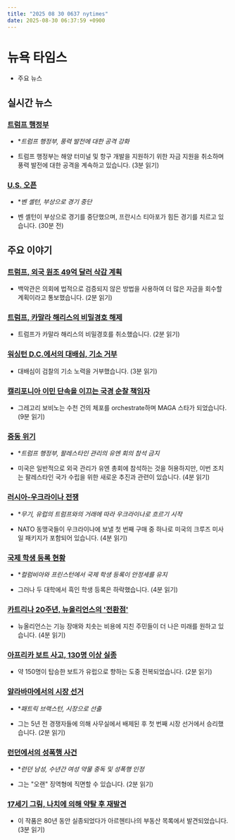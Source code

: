 ```yaml
---
title: "2025 08 30 0637 nytimes"
date: 2025-08-30 06:37:59 +0900
---
```


# 뉴욕 타임스
- 주요 뉴스

## 실시간 뉴스

### [트럼프 행정부](https://www.nytimes.com/live/2025/08/29/us/trump-news)

- **트럼프 행정부, 풍력 발전에 대한 공격 강화*
* 트럼프 행정부는 해양 터미널 및 항구 개발을 지원하기 위한 자금 지원을 취소하며 풍력 발전에 대한 공격을 계속하고 있습니다. (3분 읽기)
### [U.S. 오픈](https://www.nytimes.com/athletic/live-blogs/us-open-2025-live-updates-day-6-scores-results/jeTWRJUk7xfZ/)

- **벤 셸턴, 부상으로 경기 중단*
* 벤 셸턴이 부상으로 경기를 중단했으며, 프란시스 티아포가 힘든 경기를 치르고 있습니다. (30분 전)
## 주요 이야기

### [트럼프, 외국 원조 49억 달러 삭감 계획](https://www.nytimes.com/live/2025/08/29/us/trump-news)

- 백악관은 의회에 법적으로 검증되지 않은 방법을 사용하여 더 많은 자금을 회수할 계획이라고 통보했습니다. (2분 읽기)
### [트럼프, 카말라 해리스의 비밀경호 해제](https://www.nytimes.com/2025/08/29/us/politics/kamala-harris-secret-service.html)

- 트럼프가 카말라 해리스의 비밀경호를 취소했습니다. (2분 읽기)
### [워싱턴 D.C.에서의 대배심, 기소 거부](https://www.nytimes.com/2025/08/29/us/politics/dc-grand-juries-indictments.html)

- 대배심이 검찰의 기소 노력을 거부했습니다. (3분 읽기)
### [캘리포니아 이민 단속을 이끄는 국경 순찰 책임자](https://www.nytimes.com/2025/08/29/us/gregory-bovino-immigration-california.html)

- 그레고리 보비노는 수천 건의 체포를 orchestrate하며 MAGA 스타가 되었습니다. (9분 읽기)
### [중동 위기](https://www.nytimes.com/2025/08/29/us/politics/trump-palestinians-un.html)

- **트럼프 행정부, 팔레스타인 관리의 유엔 회의 참석 금지*
* 미국은 일반적으로 외국 관리가 유엔 총회에 참석하는 것을 허용하지만, 이번 조치는 팔레스타인 국가 수립을 위한 새로운 추진과 관련이 있습니다. (4분 읽기)
### [러시아-우크라이나 전쟁](https://www.nytimes.com/2025/08/29/world/europe/ukraine-weapons-europe-purchases.html)

- **무기, 유럽의 트럼프와의 거래에 따라 우크라이나로 흐르기 시작*
* NATO 동맹국들이 우크라이나에 보낼 첫 번째 구매 중 하나로 미국의 크루즈 미사일 패키지가 포함되어 있습니다. (4분 읽기)
### [국제 학생 등록 현황](https://www.nytimes.com/2025/08/29/us/international-students-race-affirmative-action-princeton-columbia.html)

- **컬럼비아와 프린스턴에서 국제 학생 등록이 안정세를 유지*
* 그러나 두 대학에서 흑인 학생 등록은 하락했습니다. (4분 읽기)
### [카트리나 20주년, 뉴올리언스의 '전환점'](https://www.nytimes.com/2025/08/29/us/katrina-anniversary-new-orleans.html)

- 뉴올리언스는 기능 장애와 치솟는 비용에 지친 주민들이 더 나은 미래를 원하고 있습니다. (4분 읽기)
### [아프리카 보트 사고, 130명 이상 실종](https://www.nytimes.com/2025/08/29/world/africa/boat-capsize-mauritania-gambia-senegal.html)

- 약 150명이 탑승한 보트가 유럽으로 향하는 도중 전복되었습니다. (2분 읽기)
### [알라바마에서의 시장 선거](https://www.nytimes.com/2025/08/29/us/politics/newbern-alabama-mayor-patrick-braxton.html)

- **패트릭 브랙스턴, 시장으로 선출*
* 그는 5년 전 경쟁자들에 의해 사무실에서 배제된 후 첫 번째 시장 선거에서 승리했습니다. (2분 읽기)
### [런던에서의 성폭행 사건](https://www.nytimes.com/2025/08/29/world/europe/london-sexual-assaults.html)

- **런던 남성, 수년간 여성 약물 중독 및 성폭행 인정*
* 그는 "오랜" 징역형에 직면할 수 있습니다. (2분 읽기)
### [17세기 그림, 나치에 의해 약탈 후 재발견](https://www.nytimes.com/2025/08/28/arts/argentina-giuseppe-ghislandi-painting-found.html)

- 이 작품은 80년 동안 실종되었다가 아르헨티나의 부동산 목록에서 발견되었습니다. (3분 읽기)